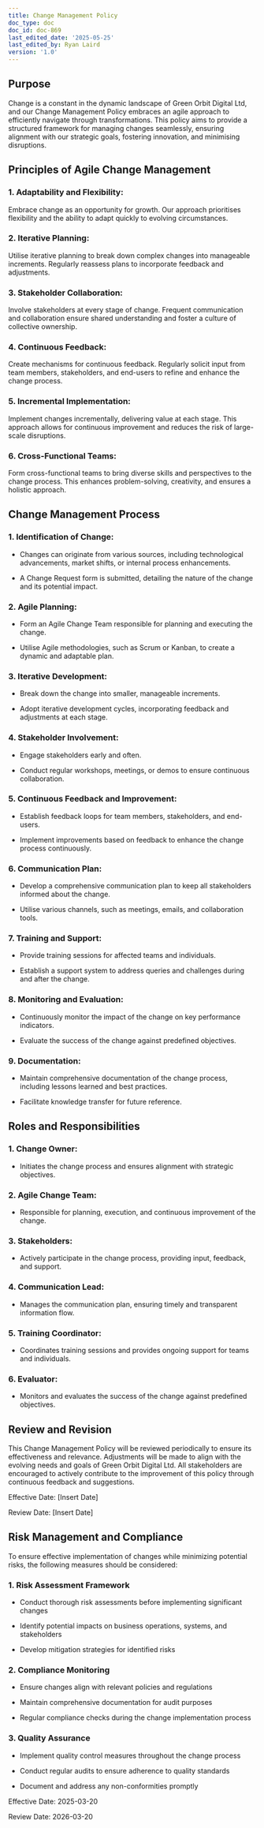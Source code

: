 ```yaml
---
title: Change Management Policy
doc_type: doc
doc_id: doc-869
last_edited_date: '2025-05-25'
last_edited_by: Ryan Laird
version: '1.0'
---
```


## Purpose

Change is a constant in the dynamic landscape of Green Orbit Digital Ltd, and our Change Management Policy embraces an agile approach to efficiently navigate through transformations. This policy aims to provide a structured framework for managing changes seamlessly, ensuring alignment with our strategic goals, fostering innovation, and minimising disruptions.

## Principles of Agile Change Management

### 1. Adaptability and Flexibility:

Embrace change as an opportunity for growth. Our approach prioritises flexibility and the ability to adapt quickly to evolving circumstances.

### 2. Iterative Planning:

Utilise iterative planning to break down complex changes into manageable increments. Regularly reassess plans to incorporate feedback and adjustments.

### 3. Stakeholder Collaboration:

Involve stakeholders at every stage of change. Frequent communication and collaboration ensure shared understanding and foster a culture of collective ownership.

### 4. Continuous Feedback:

Create mechanisms for continuous feedback. Regularly solicit input from team members, stakeholders, and end-users to refine and enhance the change process.

### 5. Incremental Implementation:

Implement changes incrementally, delivering value at each stage. This approach allows for continuous improvement and reduces the risk of large-scale disruptions.

### 6. Cross-Functional Teams:

Form cross-functional teams to bring diverse skills and perspectives to the change process. This enhances problem-solving, creativity, and ensures a holistic approach.

## Change Management Process

### 1. Identification of Change:

- Changes can originate from various sources, including technological advancements, market shifts, or internal process enhancements.

- A Change Request form is submitted, detailing the nature of the change and its potential impact.

### 2. Agile Planning:

- Form an Agile Change Team responsible for planning and executing the change.

- Utilise Agile methodologies, such as Scrum or Kanban, to create a dynamic and adaptable plan.

### 3. Iterative Development:

- Break down the change into smaller, manageable increments.

- Adopt iterative development cycles, incorporating feedback and adjustments at each stage.

### 4. Stakeholder Involvement:

- Engage stakeholders early and often.

- Conduct regular workshops, meetings, or demos to ensure continuous collaboration.

### 5. Continuous Feedback and Improvement:

- Establish feedback loops for team members, stakeholders, and end-users.

- Implement improvements based on feedback to enhance the change process continuously.

### 6. Communication Plan:

- Develop a comprehensive communication plan to keep all stakeholders informed about the change.

- Utilise various channels, such as meetings, emails, and collaboration tools.

### 7. Training and Support:

- Provide training sessions for affected teams and individuals.

- Establish a support system to address queries and challenges during and after the change.

### 8. Monitoring and Evaluation:

- Continuously monitor the impact of the change on key performance indicators.

- Evaluate the success of the change against predefined objectives.

### 9. Documentation:

- Maintain comprehensive documentation of the change process, including lessons learned and best practices.

- Facilitate knowledge transfer for future reference.

## Roles and Responsibilities

### 1. Change Owner:

- Initiates the change process and ensures alignment with strategic objectives.

### 2. Agile Change Team:

- Responsible for planning, execution, and continuous improvement of the change.

### 3. Stakeholders:

- Actively participate in the change process, providing input, feedback, and support.

### 4. Communication Lead:

- Manages the communication plan, ensuring timely and transparent information flow.

### 5. Training Coordinator:

- Coordinates training sessions and provides ongoing support for teams and individuals.

### 6. Evaluator:

- Monitors and evaluates the success of the change against predefined objectives.

## Review and Revision

This Change Management Policy will be reviewed periodically to ensure its effectiveness and relevance. Adjustments will be made to align with the evolving needs and goals of Green Orbit Digital Ltd. All stakeholders are encouraged to actively contribute to the improvement of this policy through continuous feedback and suggestions.

Effective Date: [Insert Date]

Review Date: [Insert Date]



## Risk Management and Compliance

To ensure effective implementation of changes while minimizing potential risks, the following measures should be considered:

### 1. Risk Assessment Framework

- Conduct thorough risk assessments before implementing significant changes

- Identify potential impacts on business operations, systems, and stakeholders

- Develop mitigation strategies for identified risks

### 2. Compliance Monitoring

- Ensure changes align with relevant policies and regulations

- Maintain comprehensive documentation for audit purposes

- Regular compliance checks during the change implementation process

### 3. Quality Assurance

- Implement quality control measures throughout the change process

- Conduct regular audits to ensure adherence to quality standards

- Document and address any non-conformities promptly

Effective Date: 2025-03-20

Review Date: 2026-03-20
